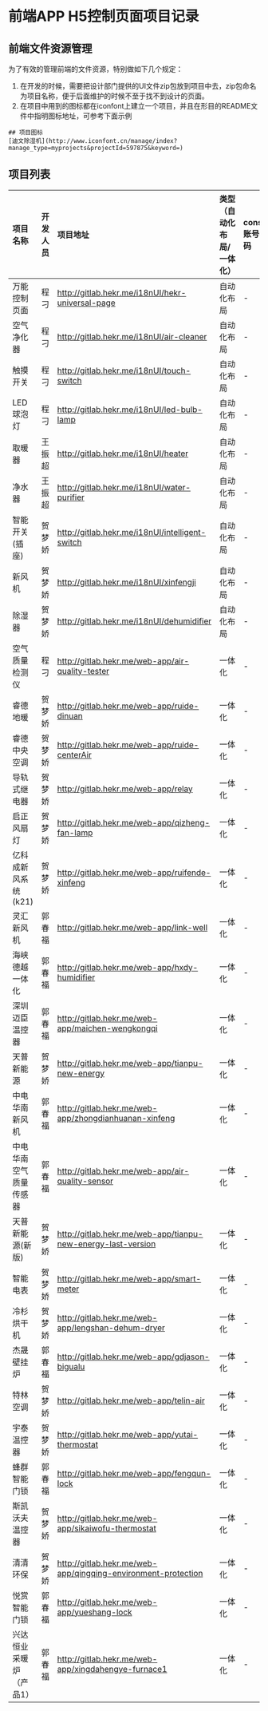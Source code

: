 # 前端APP H5控制页面项目记录

## 前端文件资源管理

为了有效的管理前端的文件资源，特别做如下几个规定：
1. 在开发的时候，需要把设计部门提供的UI文件zip包放到项目中去，zip包命名为项目名称，便于后面维护的时候不至于找不到设计的页面。
2. 在项目中用到的图标都在iconfont上建立一个项目，并且在形目的README文件中指明图标地址，可参考下面示例

```
## 项目图标
[迪文除湿机](http://www.iconfont.cn/manage/index?manage_type=myprojects&projectId=597875&keyword=)
```

## 项目列表
| 项目名称 | 开发人员 | 项目地址 | 类型（自动化布局/一体化）| console账号密码 | 开始时间 | 结束时间 | 备注 |
| :--- | :--- | :--- | :--- | :--- | :--- | :--- | :--- |
| 万能控制页面 | 程刁 | http://gitlab.hekr.me/i18nUI/hekr-universal-page | 自动化布局 | - | 2018-03-04 | 2018-03-04 | - |
| 空气净化器 | 程刁 | http://gitlab.hekr.me/i18nUI/air-cleaner | 自动化布局 | - | 2018-03-01 |  2018-03-08 | - |
| 触摸开关 | 程刁 | http://gitlab.hekr.me/i18nUI/touch-switch | 自动化布局 | - | 2017-03-08 | 2017-03-08 | - |
| LED球泡灯 | 程刁 | http://gitlab.hekr.me/i18nUI/led-bulb-lamp | 自动化布局 | - | 2017-03-08 | 2017-03-08 | - |
| 取暖器 | 王振超 | http://gitlab.hekr.me/i18nUI/heater | 自动化布局 | - | 2018-03-22  | 2018-03-23 | - |
| 净水器 | 王振超 | http://gitlab.hekr.me/i18nUI/water-purifier | 自动化布局 | - | 2018-03-22  | 2018-03-23 | - |
| 智能开关(插座) | 贺梦娇 | http://gitlab.hekr.me/i18nUI/intelligent-switch | 自动化布局 | - | 2018-03-19 |  2018-03-22 | - |
| 新风机 | 贺梦娇 | http://gitlab.hekr.me/i18nUI/xinfengji | 自动化布局 | - | 2018-04-09 |  2018-04-11 | - |
| 除湿器 | 贺梦娇 | http://gitlab.hekr.me/i18nUI/dehumidifier | 自动化布局 | - | 2018-03-20 |  2018-03-22 | - |
| 空气质量检测仪 | 程刁 | http://gitlab.hekr.me/web-app/air-quality-tester | 一体化 | - | 2018-01-18 | 2018-01-18 | - |
| 睿德地暖 | 贺梦娇 | http://gitlab.hekr.me/web-app/ruide-dinuan | 一体化 | - | 2018-03-06 |  2018-03-12 | - |
| 睿德中央空调 | 贺梦娇 | http://gitlab.hekr.me/web-app/ruide-centerAir | 一体化 | - | 2018-03-12 |  2018-03-16 | - |
| 导轨式继电器 | 贺梦娇 | http://gitlab.hekr.me/web-app/relay | 一体化 | - | 2018-03-23 |  2018-03-23 | - |
| 启正风扇灯 | 贺梦娇 | http://gitlab.hekr.me/web-app/qizheng-fan-lamp | 一体化 | - | 2018-03-29 |  2018-03-30 | - |
| 亿科成新风系统(k21) | 贺梦娇 | http://gitlab.hekr.me/web-app/ruifende-xinfeng | 一体化 | - | 2018-04-15 |  2018-04-19 | - |
| 灵汇新风机 | 郭春福 | http://gitlab.hekr.me/web-app/link-well | 一体化 | - | 2018-04-14 | 2018-04-18 |
| 海峡德越一体化 | 郭春福 | http://gitlab.hekr.me/web-app/hxdy-humidifier | 一体化 | - | 2018-04-19 | 2018-04-22 | - |
| 深圳迈臣温控器 | 郭春福 | http://gitlab.hekr.me/web-app/maichen-wengkongqi | 一体化 | - | 2018-04-22 | 2018-04-26 | - |
| 天普新能源 | 贺梦娇 | http://gitlab.hekr.me/web-app/tianpu-new-energy | 一体化 | - | 2018-04-25 |  2018-04-26 | - |
| 中电华南新风机 | 郭春福 | http://gitlab.hekr.me/web-app/zhongdianhuanan-xinfeng | 一体化 | - | 2018-04-21 |  2018-04-24 | - |
| 中电华南空气质量传感器 | 郭春福 | http://gitlab.hekr.me/web-app/air-quality-sensor | 一体化 | - | 2018-04-21 |  2018-04-26 | - |
| 天普新能源(新版) | 贺梦娇 | http://gitlab.hekr.me/web-app/tianpu-new-energy-last-version | 一体化 | - | 2018-04-27 |  2018-04-27 | - |
| 智能电表 | 贺梦娇 | http://gitlab.hekr.me/web-app/smart-meter | 一体化 | - | 2018-05-05 |  2018-05-06 | - |
| 冷杉烘干机 | 贺梦娇 | http://gitlab.hekr.me/web-app/lengshan-dehum-dryer | 一体化 | - | 2018-04-22 |  2018-05-08 | - |
| 杰晟壁挂炉 | 郭春福 | http://gitlab.hekr.me/web-app/gdjason-bigualu | 一体化 | - | 2018-05-07 |  2018-05-09 | - |
| 特林空调 | 贺梦娇 | http://gitlab.hekr.me/web-app/telin-air | 一体化 | - | 2018-05-10 |  2018-05-10 | - |
| 宇泰温控器 | 贺梦娇 | http://gitlab.hekr.me/web-app/yutai-thermostat | 一体化 | - | 2018-05-09 |  2018-05-10 | - |
| 蜂群智能门锁 | 郭春福 | http://gitlab.hekr.me/web-app/fengqun-lock | 一体化 | - | 2018-05-02 |  2018-05-10 | - |
| 斯凯沃夫温控器 | 贺梦娇 | http://gitlab.hekr.me/web-app/sikaiwofu-thermostat | 一体化 | - | 2018-05-13 |  2018-05-13 | - |
| 清清环保 | 贺梦娇 | http://gitlab.hekr.me/web-app/qingqing-environment-protection | 一体化 | - | 2018-05-17 |  2018-05-18 | - |
| 悦赏智能门锁 | 郭春福 | http://gitlab.hekr.me/web-app/yueshang-lock | 一体化 | - | 2018-05-21 |  2018-05-23 | - |
| 兴达恒业采暖炉（产品1） | 郭春福 | http://gitlab.hekr.me/web-app/xingdahengye-furnace1 | 一体化 | - | 2018-05-12 |  2018-05-23 | - |